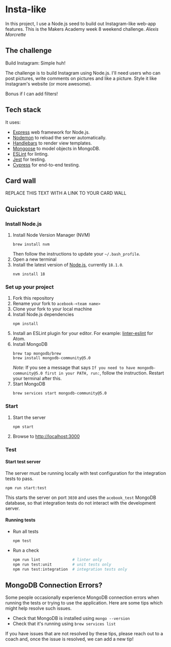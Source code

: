 # Insta-like

In this project, I use a Node.js seed to build out Instagram-like web-app features. This is the Makers Academy week 8 weekend challenge. _Alexis Morcrette_

## The challenge

Build Instagram: Simple huh!

The challenge is to build Instagram using Node.js. I'll need users who can post pictures, write comments on pictures and like a picture. Style it like Instagram's website (or more awesome).

Bonus if I can add filters!

## Tech stack

It uses:

- [Express](https://expressjs.com/) web framework for Node.js.
- [Nodemon](https://nodemon.io/) to reload the server automatically.
- [Handlebars](https://handlebarsjs.com/) to render view templates.
- [Mongoose](https://mongoosejs.com) to model objects in MongoDB.
- [ESLint](https://eslint.org) for linting.
- [Jest](https://jestjs.io/) for testing.
- [Cypress](https://www.cypress.io/) for end-to-end testing.

## Card wall

REPLACE THIS TEXT WITH A LINK TO YOUR CARD WALL

## Quickstart

### Install Node.js

1. Install Node Version Manager (NVM)
   ```
   brew install nvm
   ```
   Then follow the instructions to update your `~/.bash_profile`.
2. Open a new terminal
3. Install the latest version of [Node.js](https://nodejs.org/en/), currently `18.1.0`.
   ```
   nvm install 18
   ```

### Set up your project

1. Fork this repository
2. Rename your fork to `acebook-<team name>`
3. Clone your fork to your local machine
4. Install Node.js dependencies
   ```
   npm install
   ```
5. Install an ESLint plugin for your editor. For example: [linter-eslint](https://github.com/AtomLinter/linter-eslint) for Atom.
6. Install MongoDB
   ```
   brew tap mongodb/brew
   brew install mongodb-community@5.0
   ```
   *Note:* If you see a message that says `If you need to have mongodb-community@5.0 first in your PATH, run:`, follow the instruction. Restart your terminal after this.
7. Start MongoDB
   ```
   brew services start mongodb-community@5.0
   ```

### Start

1. Start the server
   ```
   npm start
   ```
2. Browse to [http://localhost:3000](http://localhost:3000)

### Test

#### Start test server

The server must be running locally with test configuration for the
integration tests to pass.

```
npm run start:test
```

This starts the server on port `3030` and uses the `acebook_test` MongoDB database,
so that integration tests do not interact with the development server.

#### Running tests

- Run all tests
  ```
  npm test
  ```
- Run a check
  ```bash
  npm run lint              # linter only
  npm run test:unit         # unit tests only
  npm run test:integration  # integration tests only
  ```

## MongoDB Connection Errors?

Some people occasionally experience MongoDB connection errors when running the tests or trying to use the application. Here are some tips which might help resolve such issues.

- Check that MongoDB is installed using `mongo --version`
- Check that it's running using `brew services list`

If you have issues that are not resolved by these tips, please reach out to a coach and, once the issue is resolved, we can add a new tip!
